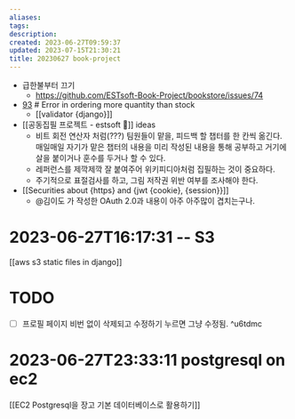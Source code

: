 ```yaml
---
aliases: 
tags: 
description:
created: 2023-06-27T09:59:37
updated: 2023-07-15T21:30:21
title: 20230627 book-project
---
```

- 급한불부터 끄기
	- https://github.com/ESTsoft-Book-Project/bookstore/issues/74
- [93](https://github.com/ESTsoft-Book-Project/bookstore/issues/93) # Error in ordering more quantity than stock
	- [[validator {django}]]
- [[공동집필 프로젝트 - estsoft 📕]] ideas
	- 비트 회전 연산자 처럼(???) 팀원들이 맡을, 피드백 할 챕터를 한 칸씩 옮긴다. 매일매일 자기가 맡은 챕터의 내용을 미리 작성된 내용을 통해 공부하고 거기에 살을 붙이거나 훈수를 두거나 할 수 있다.
	- 레퍼런스를 제깍제깍 잘 붙여주어 위키피디아처럼 집필하는 것이 중요하다.
	- 주기적으로 표절검사를 하고, 그림 저작권 위반 여부를 조사해야 한다.
- [[Securities about {https} and {jwt {cookie}, {session}}]]
	- @김이도 가 작성한 OAuth 2.0과 내용이 아주 아주많이 겹치는구나.

# 2023-06-27T16:17:31 -- S3

[[aws s3 static files in django]]

# TODO

- [ ] 프로필 페이지 비번 없이 삭제되고 수정하기 누르면 그냥 수정됨.  ^u6tdmc

# 2023-06-27T23:33:11 postgresql on ec2

[[EC2 Postgresql을 장고 기본 데이터베이스로 활용하기]]

